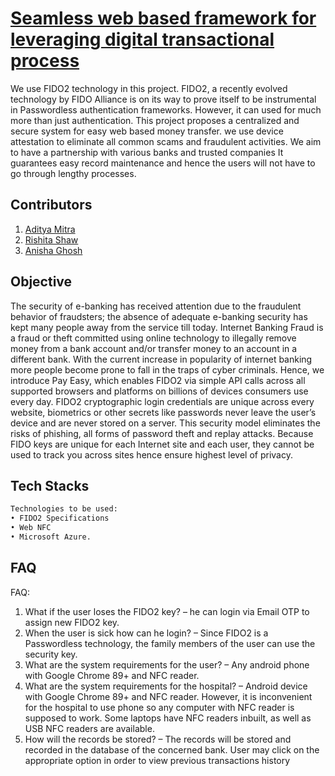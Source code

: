 # [Seamless web based framework for leveraging digital transactional process](https://payments.centralindia.cloudapp.azure.com)

We use FIDO2 technology in this project. FIDO2, a recently evolved technology by FIDO Alliance is on its way to prove itself to be instrumental 
in Passwordless authentication frameworks. However, it can used for much more than just authentication. This project proposes a centralized and secure
system for easy web based money transfer. we use device attestation to eliminate all common scams and fraudulent activities.
We aim to have a partnership with various banks and trusted companies 
It guarantees easy record maintenance and hence the users will not have to go through lengthy processes.

## Contributors

1. [Aditya Mitra](http://github.com/AdityaMitra5102)
2. [Rishita Shaw](http://github.com/theseregrets)
3. [Anisha Ghosh](http://github.com/anisha100)

## Objective

The security of e-banking has received attention due to the fraudulent behavior of fraudsters; 
the absence of adequate e-banking security has kept many people away from the service till today. Internet Banking Fraud is a fraud or theft committed 
using online technology to  illegally remove money from a bank account and/or transfer money to an account in a different bank. With the current increase
in popularity of internet banking more people become prone to fall in the traps of cyber criminals.​ Hence, we introduce Pay Easy, which enables FIDO2
via simple API calls across all supported browsers and platforms on billions of devices consumers use every day. FIDO2 cryptographic login credentials are 
unique across every website, biometrics or other secrets like passwords never leave the user’s device and are never stored on a server. This security model
eliminates the risks of phishing, all forms of password theft and replay attacks. 
Because FIDO keys are unique for each Internet site and each user, they cannot be used to track you across sites hence ensure highest level of privacy.​
 

## Tech Stacks
```bash
Technologies to be used:
• FIDO2 Specifications
• Web NFC
• Microsoft Azure.
```
## FAQ

FAQ:

1. What if the user loses the FIDO2 key? – he can login via Email OTP to assign new FIDO2
   key.
2. When the user is sick how can he login? – Since FIDO2 is a Passwordless technology, the
   family members of the user can use the security key.
3. What are the system requirements for the user? – Any android phone with Google Chrome
   89+ and NFC reader.
4. What are the system requirements for the hospital? – Android device with Google Chrome
   89+ and NFC reader. However, it is inconvenient for the hospital to use phone so any
   computer with NFC reader is supposed to work. Some laptops have NFC readers inbuilt, as
   well as USB NFC readers are available.
5. How will the records be stored? – The records will be stored and recorded in the database of the concerned bank.
     User may click on the appropriate option in order to view previous transactions history
